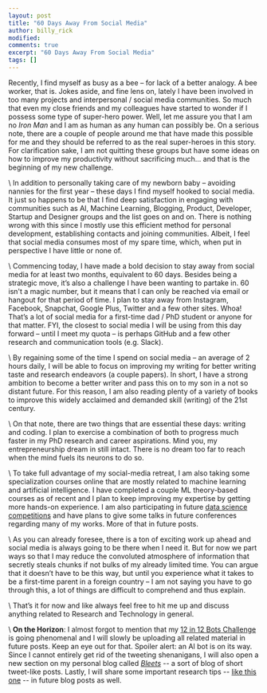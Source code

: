 ```yaml
---
layout: post
title: "60 Days Away From Social Media"
author: billy_rick
modified:
comments: true
excerpt: "60 Days Away From Social Media"
tags: []
---
```


Recently, I find myself as busy as a bee – for lack of a better analogy. A bee worker, that is. Jokes aside, and fine lens on, lately I have been involved in too many projects and interpersonal / social media communities. So much that even my close friends and my colleagues have started to wonder if I possess some type of super-hero power. Well, let me assure you that I am no *Iron Man* and I am as human as any human can possibly be. On a serious note, there are a couple of people around me that have made this possible for me and they should be referred to as the real super-heroes in this story. For clarification sake, I am not quitting these groups but have some ideas on how to improve my productivity without sacrificing much... and that is the beginning of my new challenge.

\\
In addition to personally taking care of my newborn baby – avoiding nannies for the first year – these days I find myself hooked to social media. It just so happens to be that I find deep satisfaction in engaging with communities such as AI, Machine Learning, Blogging, Product, Developer, Startup and Designer groups and the list goes on and on. There is nothing wrong with this since I mostly use this efficient method for personal development, establishing contacts and joining communities. Albeit, I feel that social media consumes most of my spare time, which, when put in perspective I have little or none of. 

\\
Commencing today, I have made a bold decision to stay away from social media for at least two months, equivalent to 60 days. Besides being a strategic move, it’s also a challenge I have been wanting to partake in. 60 isn't a magic number,  but it means that I can only be reached via email or hangout for that period of time. I plan to stay away from Instagram, Facebook, Snapchat, Google Plus, Twitter and a few other sites. Whoa! That’s a lot of social media for a first-time dad / PhD student or anyone for that matter. FYI, the closest to social media I will be using from this day forward – until I meet my quota – is perhaps GitHub and a few other research and communication tools (e.g. Slack).

\\
By regaining some of the time I spend on social media – an average of 2 hours daily, I will be able to focus on improving my writing for better writing taste and research endeavors (a couple papers). In short, I have a strong ambition to become a better writer and pass this on to my son in a not so distant future. For this reason, I am also reading plenty of a variety of books to improve this widely acclaimed and demanded skill (writing) of the 21st century.

\\
On that note, there are two things that are essential these days: writing and coding. I plan to exercise a combination of both to progress much faster in my PhD research and career aspirations. Mind you, my entrepreneurship dream in still intact. There is no dream too far to reach when the mind fuels its neurons to do so. 

\\
To take full advantage of my social-media retreat, I am also taking some specialization courses online that are mostly related to machine learning and artificial intelligence. I have completed a couple ML theory-based courses as of recent and I plan to keep improving my expertise by getting more hands-on experience. I am also participating in future [data science competitions](https://www.kaggle.com/omarsar) and have plans to give some talks in future conferences regarding many of my works. More of that in future posts.

\\
As you can already foresee, there is a ton of exciting work up ahead and social media is always going to be there when I need it. But for now we part ways so that I may reduce the convoluted atmosphere of information that secretly steals chunks if not bulks of my already limited time. You can argue that it doesn’t have to be this way, but until you experience what it takes to be a first-time parent in a foreign country – I am not saying you have to go through this, a lot of things are difficult to comprehend and thus explain. 

\\
That’s it for now and like always feel free to hit me up and discuss anything related to Research and Technology in general.

\\
**On the Horizon**: I almost forgot to mention that my [12 in 12 Bots Challenge](http://elvissaravia.com/12-in-12-challenge-smart-bots/) is going phenomenal and I will slowly be uploading all related material in future posts. Keep an eye out for that. Spoiler alert: an AI bot is on its way. Since I cannot entirely get rid of the tweeting shenanigans, I will also open a new section on my personal blog called [*Bleets*](http://elvissaravia.com/bleets/) -- a sort of blog of short tweet-like posts. Lastly, I will share some important research tips -- [like this one](http://elvissaravia.com/how-to-design-research-poster/) -- in future blog posts as well. 


